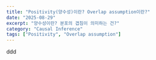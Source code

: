 ```yaml
---
title: "Positivity(양수성)이란? Overlap assumption이란?"
date: "2025-08-29"
excerpt: "양수성이란? 분포의 겹침이 의미하는 건?"
category: "Causal Inference"
tags: ["Positivity", "Overlap assumption"]
---
```









ddd